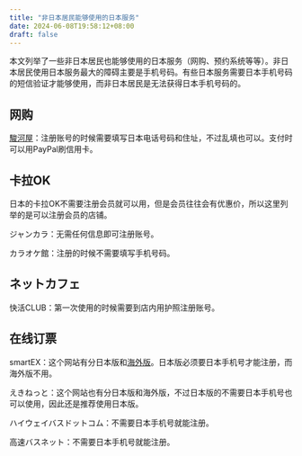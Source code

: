 ```yaml
---
title: "非日本居民能够使用的日本服务"
date: 2024-06-08T19:58:12+08:00
draft: false
---
```


本文列举了一些非日本居民也能够使用的日本服务（网购、预约系统等等）。非日本居民使用日本服务最大的障碍主要是手机号码。有些日本服务需要日本手机号码的短信验证才能够使用，而非日本居民是无法获得日本手机号码的。

## 网购

[駿河屋](https://www.suruga-ya.jp/)：注册账号的时候需要填写日本电话号码和住址，不过乱填也可以。支付时可以用PayPal刷信用卡。

## 卡拉OK

日本的卡拉OK不需要注册会员就可以用，但是会员往往会有优惠价，所以这里列举的是可以注册会员的店铺。

ジャンカラ：无需任何信息即可注册账号。

カラオケ館：注册的时候不需要填写手机号码。


## ネットカフェ

快活CLUB：第一次使用的时候需要到店内用护照注册账号。


## 在线订票

smartEX：这个网站有分日本版和[海外版](https://smart-ex.jp/en/index.php)。日本版必须要日本手机号才能注册，而海外版不用。

えきねっと：这个网站也有分日本版和海外版，不过日本版的不需要日本手机号也可以使用，因此还是推荐使用日本版。

ハイウェイバスドットコム：不需要日本手机号就能注册。

高速バスネット：不需要日本手机号就能注册。
